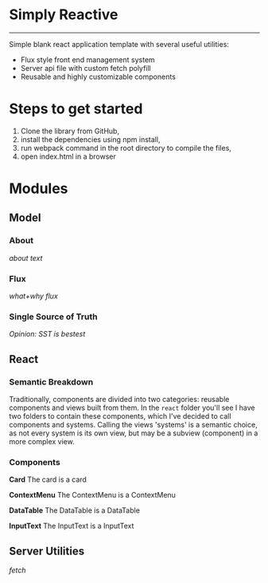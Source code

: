 # Simply Reactive
___

Simple blank react application template with several useful utilities:
- Flux style front end management system
- Server api file with custom fetch polyfill
- Reusable and highly customizable components


# Steps to get started

1. Clone the library from GitHub, 
2. install the dependencies using npm install, 
3. run webpack command in the root directory to compile the files, 
4. open index.html in a browser


# Modules

## Model

### About
*about text*

### Flux
*what+why flux*

### Single Source of Truth
*Opinion: SST is bestest*

## React

### Semantic Breakdown
Traditionally, components are divided into two categories: reusable components and views built from them. In the `react` folder you'll see I have two folders to contain these components, which I've decided to call components and systems. Calling the views 'systems' is a semantic choice, as not every system is its own view, but may be a subview (component) in a more complex view. 

### Components

**Card**
The card is a card

**ContextMenu**
The ContextMenu is a ContextMenu

**DataTable**
The DataTable is a DataTable

**InputText**
The InputText is a InputText


## Server Utilities

*fetch*

